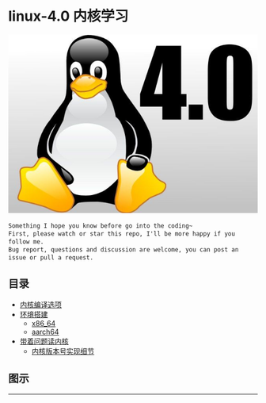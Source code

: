 # linux-4.0 内核学习

![20220715_204825_52](image/20220715_204825_52.png)

```
Something I hope you know before go into the coding~
First, please watch or star this repo, I'll be more happy if you follow me.
Bug report, questions and discussion are welcome, you can post an issue or pull a request.
```

## 目录

* [内核编译选项](docs/内核编译选项.md)
* [环境搭建](docs/环境搭建.md)
    * [x86_64](docs/环境搭建/x86_64.md)
    * [aarch64](docs/环境搭建/aarch64.md)
* [带着问题读内核](docs/带着问题读内核.md)
    * [内核版本号实现细节](docs/内核版本号实现细节.md)



## 图示


----
